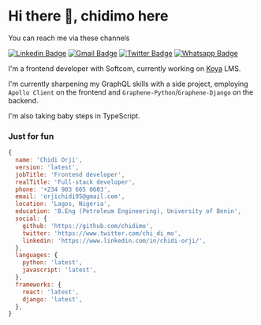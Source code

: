 # Hi there 👋, chidimo here

You can reach me via these channels

[![Linkedin Badge](https://img.shields.io/badge/-LinkedIn-blue?style=flat-square&logo=Linkedin&logoColor=white&link=https://www.linkedin.com/in/chidi-orji/)](https://www.linkedin.com/in/chidi-orji/)
[![Gmail Badge](https://img.shields.io/badge/-Gmail-c14438?style=flat-square&logo=Gmail&logoColor=white&link=mailto:orjichidi95@gmail.com)](mailto:orjichidi95@gmail.com)
[![Twitter Badge](https://img.shields.io/badge/-Twitter-blue?style=flat-square&logo=Twitter&logoColor=white&link=https://www.twitter.com/chi_di_mo)](https://www.twitter.com/chi_di_mo)
[![Whatsapp Badge](https://img.shields.io/badge/-Whatsapp-25D366?style=flat-square&logo=Whatsapp&logoColor=white&link=https://api.whatsapp.com/send?phone=002349036650603)](https://api.whatsapp.com/send?phone=002349036650603)

I'm a frontend developer with Softcom, currently working on [Koya](https://koya.co) LMS.

I'm currently sharpening my GraphQL skills with a side project, employing `Apollo Client` on the frontend and `Graphene-Python`/`Graphene-Django` on the backend.

I'm also taking baby steps in TypeScript.

<!--
**chidimo/chidimo** is a ✨ _special_ ✨ repository because its `README.md` (this file) appears on your GitHub profile.

Here are some ideas to get you started:

- 🔭 I’m currently working on ...
- 🌱 I’m currently learning ...
- 👯 I’m looking to collaborate on ...
- 🤔 I’m looking for help with ...
- 💬 Ask me about ...
- 📫 How to reach me: ...
- 😄 Pronouns: ...
- ⚡ Fun fact: ...
-->

### Just for fun

```javascript
{
  name: 'Chidi Orji',
  version: 'latest',
  jobTitle: 'Frontend developer',
  realTitle: 'Full-stack developer',
  phone: '+234 903 665 0603',
  email: 'orjichidi95@gmail.com',
  location: 'Lagos, Nigeria',
  education: 'B.Eng (Petroleum Engineering), University of Benin',
  social: {
    github: 'https://github.com/chidimo',
    twitter: 'https://www.twitter.com/chi_di_mo',
    linkedin: 'https://www.linkedin.com/in/chidi-orji/',
  },
  languages: {
    python: 'latest',
    javascript: 'latest',
  },
  frameworks: {
    react: 'latest',
    django: 'latest',
  },
}
```
